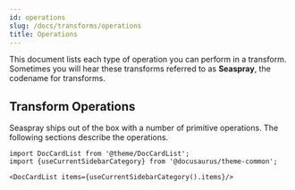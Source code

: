 ```yaml
---
id: operations
slug: /docs/transforms/operations
title: Operations
---
```


This document lists each type of operation you can perform in a transform. Sometimes you will hear these transforms referred to as **Seaspray**, the codename for transforms.

## Transform Operations

Seaspray ships out of the box with a number of primitive operations. The following sections describe the operations.

```mdx-code-block
import DocCardList from '@theme/DocCardList';
import {useCurrentSidebarCategory} from '@docusaurus/theme-common';

<DocCardList items={useCurrentSidebarCategory().items}/>
```

